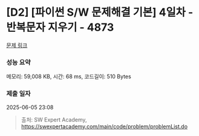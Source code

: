 # [D2] [파이썬 S/W 문제해결 기본] 4일차 - 반복문자 지우기 - 4873 

[문제 링크](https://swexpertacademy.com/main/code/problem/problemDetail.do?contestProbId=AWTQbpTaQfEDFAVT) 

### 성능 요약

메모리: 59,008 KB, 시간: 68 ms, 코드길이: 510 Bytes

### 제출 일자

2025-06-05 23:08



> 출처: SW Expert Academy, https://swexpertacademy.com/main/code/problem/problemList.do
